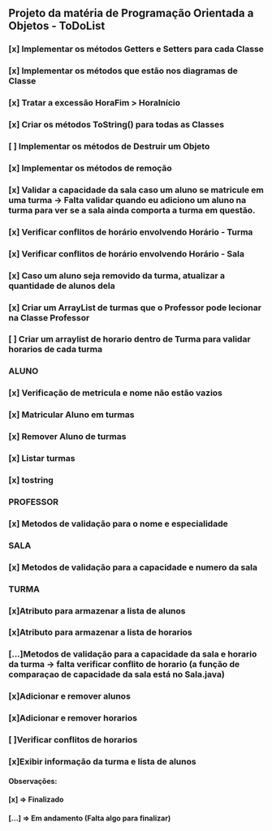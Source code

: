 ## Projeto da matéria de Programação Orientada a Objetos - ToDoList

### [x] Implementar os métodos Getters e Setters para cada Classe
### [x] Implementar os métodos que estão nos diagramas de Classe
### [x] Tratar a excessão HoraFim > HoraInício 
### [x] Criar os métodos ToString() para todas as Classes 
### [ ] Implementar os métodos de Destruir um Objeto
### [x] Implementar os métodos de remoção 
### [x] Validar a capacidade da sala caso um aluno se matricule em uma turma -> Falta validar quando eu adiciono um aluno na turma para ver se a sala ainda comporta a turma em questão.
### [x] Verificar conflitos de horário envolvendo Horário - Turma
### [x] Verificar conflitos de horário envolvendo Horário - Sala
### [x] Caso um aluno seja removido da turma, atualizar a quantidade de alunos dela
### [x] Criar um ArrayList de turmas que o Professor pode lecionar na Classe Professor
### [ ] Criar um arraylist de horario dentro de Turma para validar horarios de cada turma



### ALUNO
### [x] Verificação de metricula e nome não estão vazios
### [x] Matricular Aluno em turmas
### [x] Remover Aluno de turmas
### [x] Listar turmas
### [x] tostring


### PROFESSOR
### [x] Metodos de validação para o nome e especialidade

### SALA
### [x] Metodos de validação para a capacidade e numero da sala

### TURMA
### [x]Atributo para armazenar a lista de alunos
### [x]Atributo para armazenar a lista de horarios
### [...]Metodos de validação para a capacidade da sala e horario da turma -> falta verificar conflito de horario (a função de comparaçao de capacidade da sala está no Sala.java)
### [x]Adicionar e remover alunos
### [x]Adicionar e remover horarios
### [ ]Verificar conflitos de horarios
### [x]Exibir informação da turma e lista de alunos




#### Observações: 
#### [x] => Finalizado 
#### [...] => Em andamento (Falta algo para finalizar)
